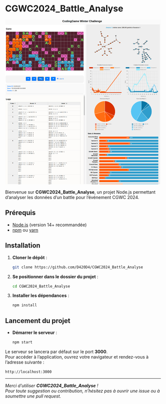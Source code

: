# CGWC2024_Battle_Analyse

![Capture de l’application](img/capture.png)

Bienvenue sur **CGWC2024_Battle_Analyse**, un projet Node.js permettant d’analyser les données d’un battle pour l’événement CGWC 2024.

## Prérequis

- [Node.js](https://nodejs.org/) (version 14+ recommandée)
- [npm](https://www.npmjs.com/) ou [yarn](https://yarnpkg.com/)

## Installation

1. **Cloner le dépôt** :
   ```bash
   git clone https://github.com/D420D4/CGWC2024_Battle_Analyse
   ```
2. **Se positionner dans le dossier du projet** :
   ```bash
   cd CGWC2024_Battle_Analyse
   ```
3. **Installer les dépendances** :
   ```bash
   npm install
   ```


## Lancement du projet

- **Démarrer le serveur** :
  ```bash
  npm start
  ```

Le serveur se lancera par défaut sur le port **3000**.  
Pour accéder à l’application, ouvrez votre navigateur et rendez-vous à l’adresse suivante :
```
http://localhost:3000
```

---

*Merci d’utiliser **CGWC2024_Battle_Analyse** !*  
*Pour toute suggestion ou contribution, n’hésitez pas à ouvrir une issue ou à soumettre une pull request.*
